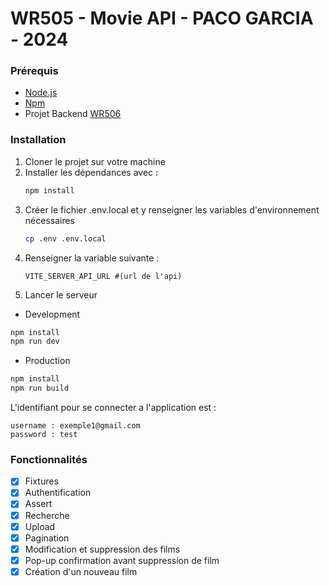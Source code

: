 # WR505 - Movie API - PACO GARCIA - 2024

### Prérequis

- [Node.js](https://nodejs.org/en/)
- [Npm](https://www.npmjs.com/get-npm)
- Projet Backend [WR506](https://github.com/GarciaPaco/SymfonyS5)

### Installation

1. Cloner le projet sur votre machine
2. Installer les dépendances avec :
    ```bash
    npm install
    ```
3. Créer le fichier .env.local et y renseigner les variables d'environnement nécessaires
    ```bash
    cp .env .env.local
    ```
4. Renseigner la variable suivante :
    ```dotenv
    VITE_SERVER_API_URL #(url de l'api)
    ```
5. Lancer le serveur
- Development
```bash
npm install
npm run dev
```
- Production
```bash
npm install
npm run build
```

L'identifiant pour se connecter a l'application est :
```
username : exemple1@gmail.com
password : test
```

### Fonctionnalités

- [x] Fixtures
- [x] Authentification
- [x] Assert
- [x] Recherche
- [x] Upload
- [x] Pagination
- [x] Modification et suppression des films
- [x] Pop-up confirmation avant suppression de film
- [x] Création d'un nouveau film  
